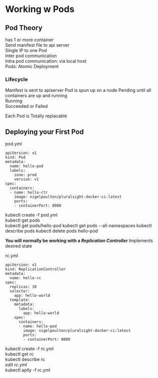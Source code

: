 # Working w Pods

## Pod Theory
has 1 or more container  
Send manifest file to api server  
Single IP to one Pod  
Inter pod communication  
Intra pod communication: via local host  
Pods: Atomic Deployment  

### Lifecycle
Manifest is sent to apiserver
Pod is spun up on a node
Pending until all containers are up and running  
Running  
Succeeded or Failed  

Each Pod is Totally replacable


## Deploying your First Pod

pod.yml

    apiVersion: v1
    kind: Pod
    metadata:
      name: hello-pod
      labels:
        zone: prod
        version: v1
    spec:
      containers:
      - name: hello-ctr
        image: nigelpoulton/pluralsight-docker-ci:latest
        ports:
        - containerPort: 8080

kubectl create -f pod.yml  
kubectl get pods  
kubectl get pods/hello-pod
kubectl get pods --all-namespaces
kubectl describe pods
kubectl delete pods hello-pod

**You will normally be working with a _Replication Controller_**
Implements desired state

rc.yml

    apiVersion: v1
    kind: ReplicationController
    metadata:
      name: hello-rc
    spec:
      replicas: 10
      selector:
        app: hello-world
      template:
        metadata:
          labels:
            app: hello-world
        spec:
          containers:
          - name: hello-pod
            image: nigelpoulton/pluralsight-docker-ci:latest
            ports:
            - containerPort: 8080

kubectl create -f rc.yml  
kubectl get rc  
kubectl describe rc  
_edit rc.yml_  
kubectl aplly -f rc.yml  


